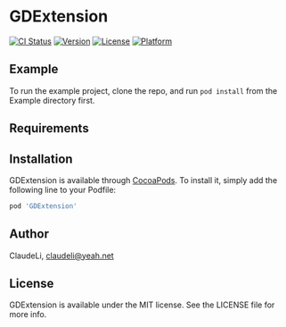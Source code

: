 # GDExtension

[![CI Status](https://img.shields.io/travis/ClaudeLi/GDExtension.svg?style=flat)](https://travis-ci.org/ClaudeLi/GDExtension)
[![Version](https://img.shields.io/cocoapods/v/GDExtension.svg?style=flat)](https://cocoapods.org/pods/GDExtension)
[![License](https://img.shields.io/cocoapods/l/GDExtension.svg?style=flat)](https://cocoapods.org/pods/GDExtension)
[![Platform](https://img.shields.io/cocoapods/p/GDExtension.svg?style=flat)](https://cocoapods.org/pods/GDExtension)

## Example

To run the example project, clone the repo, and run `pod install` from the Example directory first.

## Requirements

## Installation

GDExtension is available through [CocoaPods](https://cocoapods.org). To install
it, simply add the following line to your Podfile:

```ruby
pod 'GDExtension'
```

## Author

ClaudeLi, claudeli@yeah.net

## License

GDExtension is available under the MIT license. See the LICENSE file for more info.
